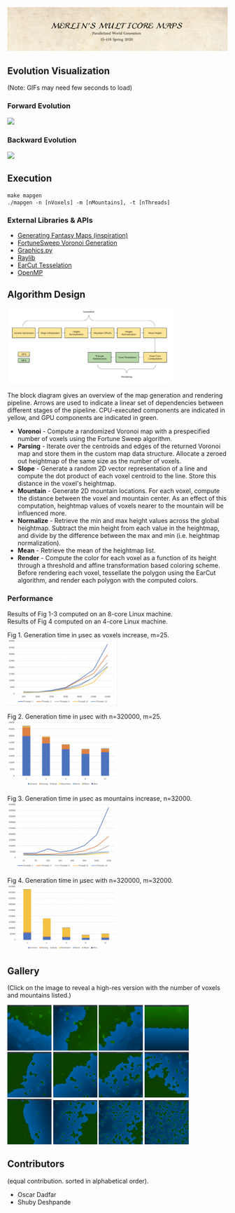 <img src="documentation/title.png">

## Evolution Visualization
(Note: GIFs may need few seconds to load)

### Forward Evolution
<img src="documentation/evolution_forward.gif" width="50%">

### Backward Evolution
<img src="documentation/evolution_backwards.gif" width="50%">

## Execution

```
make mapgen
./mapgen -n [nVoxels] -m [nMountains], -t [nThreads]
```

### External Libraries & APIs

* [Generating Fantasy Maps (inspiration)](http://mewo2.com/notes/terrain/)
* [FortuneSweep Voronoi Generation](https://github.com/JCash/voronoi)
* [Graphics.py](https://mcsp.wartburg.edu/zelle/python/graphics.py)
* [Raylib](https://www.raylib.com)
* [EarCut Tesselation](https://github.com/mapbox/earcut)
* [OpenMP](https://www.openmp.org)

## Algorithm Design

<img src="documentation/block_diagram.jpg" width="75%">

The block diagram gives an overview of the map generation and rendering pipeline. Arrows are used to indicate a linear set of dependencies between different stages of the pipeline. CPU-executed components are indicated in yellow, and GPU components are indicated in green.

* **Voronoi** - Compute a randomized Voronoi map with a prespecified number of voxels using the Fortune Sweep algorithm.
* **Parsing** - Iterate over the centroids and edges of the returned Voronoi map and store them in the custom map data structure. Allocate a zeroed out heightmap of the same size as the number of voxels.
* **Slope** - Generate a random 2D vector representation of a line and compute the dot product of each voxel centroid to the line. Store this distance in the voxel's heightmap.
* **Mountain** - Generate 2D mountain locations. For each voxel, compute the distance between the voxel and mountain center. As an effect of this computation, heightmap values of voxels nearer to the mountain will be influenced more.
* **Normalize** - Retrieve the min and max height values across the global heightmap. Subtract the min height from each value in the heightmap, and divide by the difference between the max and min (i.e. heightmap normalization).
* **Mean** - Retrieve the mean of the heightmap list.
* **Render** - Compute the color for each voxel as a function of its height through a threshold and affine transformation based coloring scheme. Before rendering each voxel, tessellate the polygon using the EarCut algorithm, and render each polygon with the computed colors.

### Performance

Results of Fig 1-3 computed on an 8-core Linux machine.<br>
Results of Fig 4 computed on an 4-core Linux machine.

Fig 1. Generation time in μsec as voxels increase, m=25.<br>
<img src="documentation/voxel_speedup.png" width="50%">

Fig 2. Generation time in μsec with n=320000, m=25.<br>
<img src="documentation/voxel_breakdown.png" width="50%">

Fig 3. Generation time in μsec as mountains increase, n=32000.<br>
<img src="documentation/mountain_speedup.png" width="50%">

Fig 4. Generation time in μsec with n=320000, m=32000.<br>
<img src="documentation/mountain_breakdown.png" width="50%">


## Gallery

(Click on the image to reveal a high-res version with the number of voxels and mountains listed.)

<p float="left">
  <img src="documentation/n256m8.png" width="20%" />
  <img src="documentation/n256m16.png" width="20%" />
  <img src="documentation/n256m32.png" width="20%" />
  <img src="documentation/n2048m1.png" width="20%" />
  <img src="documentation/n2048m30.png" width="20%" />
  <img src="documentation/n2048m32.png" width="20%" />
  <img src="documentation/n2048m64.png" width="20%" />
  <img src="documentation/n2048m128.png" width="20%" />
  <img src="documentation/n8192m16.png" width="20%" />
  <img src="documentation/n32000m1600.png" width="20%" />
  <img src="documentation/n32000m3200.png" width="20%" />
  <img src="documentation/n32000m6400.png" width="20%" />
</p>

## Contributors

(equal contribution. sorted in alphabetical order).

* Oscar Dadfar
* Shuby Deshpande
